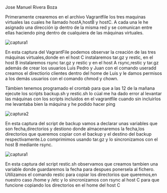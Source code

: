 Jose Manuel Rivera Boza

Primeramente crearemos en el archivo Vagrantfile los tres maquinas virtuales las cuales he llamado hostA,hostB y hostC.
A cada una le he asignado una dirección ip dentro de la misma red y se comunican entre ellas haciendo ping dentro de 
cualquiera de las máquinas virtuales.

![captura1](/img/capturaVagrantFile)

En esta captura del VagrantFile podemos observar la creación de las tres máquinas virtuales,donde
en el host C instalaremos tar.gz y restic, en el host B instalaremos rsync tar.gz y restic y en el
host A rsync,restic y tar.gz además de crear los usuarios Luis Pedro y Juan con el comando useradd
creamos el directiorio clientes dentro del home de Luis y le damos permisos a los demás usuarios con
el comando chmod y chown.

Támbien tenemos programado el crontab para que a las 12 de la mañana ejecute los scripts backup.sh 
y restic.sh lo cúal me ha dado error al levantar las máquinas con los scripts incluidos en el 
vagrantfile cuando sin incluirlos me levantaba bien la máquina y he podido hacer ping 


![captura2](img/capturaBackup)

En esta captura del script de backup vamos a declarar unas variables que son fecha,directorios y 
destiono donde almacenaremos la fecha,los directorios que queremos copiar con el backup y el 
destino del backup respectivamente.Lo comprimimos usando tar.gz y lo sincronizamos con el host B
mediante rsync.


![captura1](img/capturaRestic)

En esta captura del script restic.sh observamos que creamos tambien una variable donde guardaremos 
la fecha para despues ponersela al fichero. Utilizamos el comando restic para copiar los directorios
que queremos,en nuestro caso /home y /etc y lo sincronizamos con rsync al host C para que funcione
copiando los directorios en el home del host C
